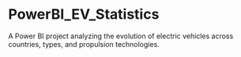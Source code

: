 # PowerBI_EV_Statistics
A Power BI project analyzing the evolution of electric vehicles across countries, types, and propulsion technologies.

